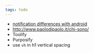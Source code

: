 ```yaml
---
tags: todo
---
```

- [notification differences with android](https://assets.tommi.space/images/IMG_0867.PNG)
- http://www.paolodipaolo.it/chi-sono/
- Toolify
- Purposify 
- use `vh` in h1 vertical spacing